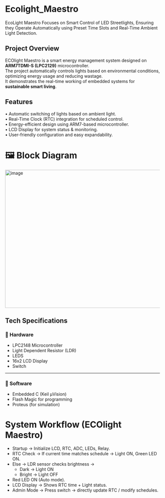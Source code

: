 # Ecolight_Maestro
EcoLight Maestro Focuses on Smart Control of LED Streetlights, Ensuring they Operate Automatically using Preset Time Slots and Real-Time Ambient Light Detection.
## Project Overview  
ECOlight Maestro is a smart energy management system designed on **ARM7TDMI-S (LPC2129)** microcontroller.  
The project automatically controls lights based on environmental conditions, optimizing energy usage and reducing wastage.  
It demonstrates the real-time working of embedded systems for **sustainable smart living**.  

## Features  
•	Automatic switching of lights based on ambient light.  
•	Real-Time Clock (RTC) integration for scheduled control.  
•	Energy-efficient design using ARM7-based microcontroller.  
•	LCD Display for system status & monitoring.  
•	User-friendly configuration and easy expandability.

# 🖼️ Block Diagram
<img width="750" height="450" alt="image" src="https://github.com/user-attachments/assets/e29aa197-0020-4275-af90-915c8d0ec12e" />

## Tech Specifications  
### 🔹 Hardware  
- LPC2148 Microcontroller  
- Light Dependent Resistor (LDR)  
- LEDS
- 16x2 LCD Display  
- Switch


---
### 🔹 Software  
- Embedded C (Keil µVision)  
- Flash Magic for programming  
- Proteus (for simulation)  

# System Workflow (ECOlight Maestro)

- Startup → Initialize LCD, RTC, ADC, LEDs, Relay.
- RTC Check → If current time matches schedule → Light ON, Green LED ON.
- Else → LDR sensor checks brightness →
     - Dark → Light ON
     - Bright → Light OFF
- Red LED ON (Auto mode).
- LCD Display → Shows RTC time + Light status.
- Admin Mode → Press switch → directly update RTC / modify schedules.


  
